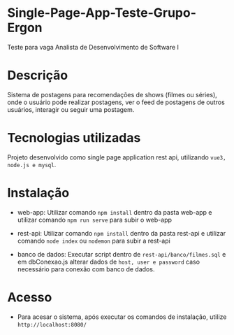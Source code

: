 # Single-Page-App-Teste-Grupo-Ergon
Teste para vaga Analista de Desenvolvimento de Software I

# Descrição
Sistema de postagens para recomendações de shows (filmes ou séries), onde o usuário pode realizar postagens, ver o feed de postagens de outros usuários, interagir ou seguir uma postagem.

# Tecnologias utilizadas
Projeto desenvolvido como single page application rest api, utilizando `vue3, node.js e mysql`.

# Instalação

* web-app: Utilizar comando `npm install` dentro da pasta web-app e utilizar comando ` npm run serve ` para subir o web-app
    
* rest-api: Utilizar comando `npm install` dentro da pasta rest-api e utilizar comando ` node index ` ou ` nodemon ` para subir a rest-api

* banco de dados: Executar script dentro de `rest-api/banco/filmes.sql` e em dbConexao.js alterar dados de `host, user e password` caso necessário para conexão com banco de dados.

# Acesso

* Para acesar o sistema, após executar os comandos de instalação, utilize `http://localhost:8080/`
